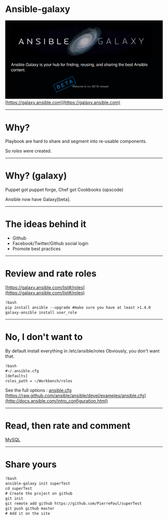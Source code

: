 # Ansible-galaxy

![home](home.png)
[https://galaxy.ansible.com](https://galaxy.ansible.com)

---

# Why?

Playbook are hard to share and segment into re-usable components.

So _roles_ were created.

---

# Why? (galaxy)

Puppet got puppet forge, Chef got Cookbooks (opscode)

Ansible now have Galaxy[beta].

---

# The ideas behind it

- Github
- Facebook/Twitter/Github social login
- Promote best practices

---

# Review and rate roles

[https://galaxy.ansible.com/list#/roles](https://galaxy.ansible.com/list#/roles)

    !bash
    pip install ansible --upgrade #make sure you have at least >1.4.0
    galaxy-ansible install user_role

---

# No, I don't want to

By default install everything in /etc/ansible/roles
Obviously, you don't want that.

    !bash
    #~/.ansible.cfg
    [defaults]
    roles_path = ~/Workbench/roles

See the full options : [ansible.cfg](http://docs.ansible.com/intro_configuration.html)
[https://raw.github.com/ansible/ansible/devel/examples/ansible.cfg](http://docs.ansible.com/intro_configuration.html)

---

# Read, then rate and comment

[MySQL](https://galaxy.ansible.com/list#/roles/1)

---

# Share yours

    !bash
    ansible-galaxy init superTest
    cd superTest
    # Create the project on github
    git init
    git remote add github https://github.com/PierrePaul/superTest
    git push github master
    # Add it on the site


